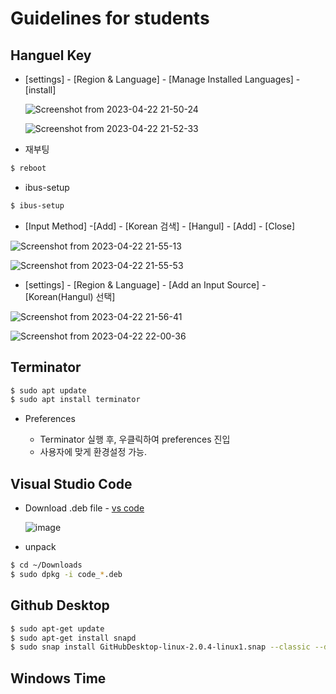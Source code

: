 # Guidelines for students



## Hanguel Key

- [settings] - [Region & Language] - [Manage Installed Languages] - [install]

  ![Screenshot from 2023-04-22 21-50-24](https://user-images.githubusercontent.com/91526930/234136304-3fa90717-9034-4cff-8337-733da8ebf548.png)

  ![Screenshot from 2023-04-22 21-52-33](https://user-images.githubusercontent.com/91526930/234136309-d0f575df-d9b0-4e17-8ed6-a4804dac79a2.png)

- 재부팅

```bash
$ reboot
```



- ibus-setup

```bash
$ ibus-setup
```



- [Input Method] -[Add] - [Korean 검색] - [Hangul] - [Add] - [Close]

![Screenshot from 2023-04-22 21-55-13](https://user-images.githubusercontent.com/91526930/234136642-6b78a726-7843-493d-958a-b7caf5b5b151.png)

![Screenshot from 2023-04-22 21-55-53](https://user-images.githubusercontent.com/91526930/234136663-7fac9277-4909-414a-8281-4367976b06e5.png)

- [settings] - [Region & Language] - [Add an Input Source] - [Korean(Hangul) 선택]

![Screenshot from 2023-04-22 21-56-41](https://user-images.githubusercontent.com/91526930/234136729-9456e9ce-d9e6-47fc-9b97-b9da291d2f43.png)

![Screenshot from 2023-04-22 22-00-36](https://user-images.githubusercontent.com/91526930/234136739-a2e620f6-cd35-4baf-b9b2-d534fd30d41a.png)



## Terminator

```bash
$ sudo apt update
$ sudo apt install terminator
```



- Preferences

  - Terminator 실행 후, 우클릭하여 preferences 진입
  - 사용자에 맞게 환경설정 가능.

  

## Visual Studio Code

- Download .deb file -  [vs code](code.visualstudio.com)

  ![image](https://user-images.githubusercontent.com/91526930/234137097-3f1d94a7-f951-47ab-a5ae-b5ff42808324.png)



- unpack

```bash
$ cd ~/Downloads
$ sudo dpkg -i code_*.deb
```





## Github Desktop

```bash
$ sudo apt-get update
$ sudo apt-get install snapd
$ sudo snap install GitHubDesktop-linux-2.0.4-linux1.snap --classic --dangerous
```





## Windows Time

